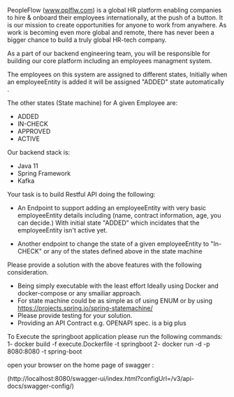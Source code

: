 

PeopleFlow (www.pplflw.com) is a global HR platform enabling companies to hire & onboard their employees internationally, at the push of a button. It is our mission to create opportunities for anyone to work from anywhere. As work is becoming even more global and remote, there has never been a bigger chance to build a truly global HR-tech company.


As a part of our backend engineering team, you will be responsible for building our core platform including an  employees managment system.

The employees on this system are assigned to different states, Initially when an employeeEntity is added it will be assigned "ADDED" state automatically .


The other states (State machine) for A given Employee are:
- ADDED
- IN-CHECK
- APPROVED
- ACTIVE


Our backend stack is:
- Java 11 
- Spring Framework 
- Kafka

Your task is to build  Restful API doing the following:
- An Endpoint to support adding an employeeEntity with very basic employeeEntity details including (name, contract information, age, you can decide.) With initial state "ADDED" which incidates that the employeeEntity isn't active yet.

- Another endpoint to change the state of a given employeeEntity to "In-CHECK" or any of the states defined above in the state machine 


Please provide a solution with the  above features with the following consideration.

- Being simply executable with the least effort Ideally using Docker and docker-compose or any smailiar approach.
- For state machine could be as simple as of using ENUM or by using https://projects.spring.io/spring-statemachine/ 
- Please provide testing for your solution.
- Providing an API Contract e.g. OPENAPI spec. is a big plus



To Execute the springboot application please run the following commands:
1- docker build -f execute.Dockerfile -t springboot
2- docker run -d -p 8080:8080 -t spring-boot 

open your browser on the home page of swagger :

(http://localhost:8080/swagger-ui/index.html?configUrl=/v3/api-docs/swagger-config/)






